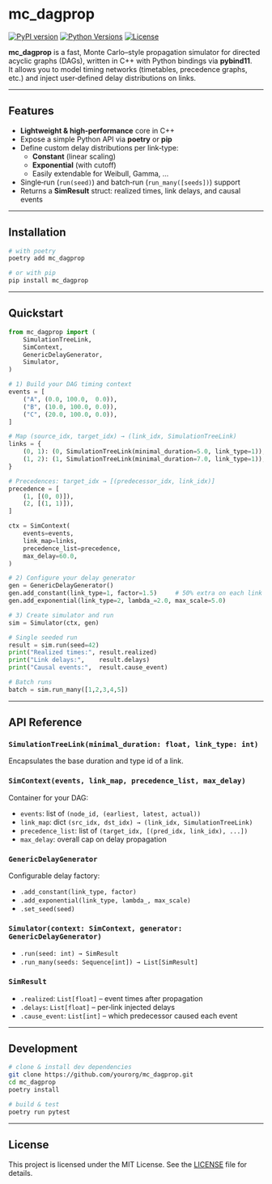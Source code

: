 # mc_dagprop

[![PyPI version](https://img.shields.io/pypi/v/mc_dagprop.svg)](https://pypi.org/project/mc_dagprop/) [![Python Versions](https://img.shields.io/pypi/pyversions/mc_dagprop.svg)](https://pypi.org/project/mc_dagprop/) [![License](https://img.shields.io/pypi/l/mc_dagprop.svg)](./LICENSE)

**mc_dagprop** is a fast, Monte Carlo–style propagation simulator for directed acyclic graphs (DAGs), written in C++ with Python bindings via **pybind11**.  
It allows you to model timing networks (timetables, precedence graphs, etc.) and inject user‑defined delay distributions on links.  

---

## Features

- **Lightweight & high‑performance** core in C++  
- Expose a simple Python API via **poetry** or **pip**  
- Define custom delay distributions per link‑type:
  - **Constant** (linear scaling)
  - **Exponential** (with cutoff)
  - Easily extendable for Weibull, Gamma, …
- Single‑run (`run(seed)`) and batch‑run (`run_many([seeds])`) support  
- Returns a **SimResult** struct: realized times, link delays, and causal events  

---

## Installation

```bash
# with poetry
poetry add mc_dagprop

# or with pip
pip install mc_dagprop
```

---

## Quickstart

```python
from mc_dagprop import (
    SimulationTreeLink,
    SimContext,
    GenericDelayGenerator,
    Simulator,
)

# 1) Build your DAG timing context
events = [
    ("A", (0.0, 100.0,  0.0)),
    ("B", (10.0, 100.0, 0.0)),
    ("C", (20.0, 100.0, 0.0)),
]

# Map (source_idx, target_idx) → (link_idx, SimulationTreeLink)
links = {
    (0, 1): (0, SimulationTreeLink(minimal_duration=5.0, link_type=1)),
    (1, 2): (1, SimulationTreeLink(minimal_duration=7.0, link_type=1)),
}

# Precedences: target_idx → [(predecessor_idx, link_idx)]
precedence = [
    (1, [(0, 0)]),
    (2, [(1, 1)]),
]

ctx = SimContext(
    events=events,
    link_map=links,
    precedence_list=precedence,
    max_delay=60.0,
)

# 2) Configure your delay generator
gen = GenericDelayGenerator()
gen.add_constant(link_type=1, factor=1.5)     # 50% extra on each link
gen.add_exponential(link_type=2, lambda_=2.0, max_scale=5.0)  

# 3) Create simulator and run
sim = Simulator(ctx, gen)

# Single seeded run
result = sim.run(seed=42)
print("Realized times:", result.realized)
print("Link delays:",    result.delays)
print("Causal events:",  result.cause_event)

# Batch runs
batch = sim.run_many([1,2,3,4,5])
```  

---

## API Reference

### `SimulationTreeLink(minimal_duration: float, link_type: int)`

Encapsulates the base duration and type id of a link.

### `SimContext(events, link_map, precedence_list, max_delay)`

Container for your DAG:
- `events`: list of `(node_id, (earliest, latest, actual))`
- `link_map`: dict `(src_idx, dst_idx) → (link_idx, SimulationTreeLink)`
- `precedence_list`: list of `(target_idx, [(pred_idx, link_idx), ...])`
- `max_delay`: overall cap on delay propagation

### `GenericDelayGenerator`

Configurable delay factory:
- `.add_constant(link_type, factor)`
- `.add_exponential(link_type, lambda_, max_scale)`
- `.set_seed(seed)`

### `Simulator(context: SimContext, generator: GenericDelayGenerator)`

- `.run(seed: int) → SimResult`
- `.run_many(seeds: Sequence[int]) → List[SimResult]`

### `SimResult`

- `.realized`: `List[float]` – event times after propagation  
- `.delays`:   `List[float]` – per‑link injected delays  
- `.cause_event`: `List[int]` – which predecessor caused each event

---

## Development

```bash
# clone & install dev dependencies
git clone https://github.com/yourorg/mc_dagprop.git
cd mc_dagprop
poetry install

# build & test
poetry run pytest
```

---

## License

This project is licensed under the MIT License. See the [LICENSE](LICENSE) file for details.

